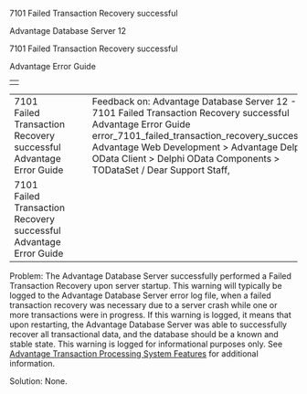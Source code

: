 7101 Failed Transaction Recovery successful




Advantage Database Server 12  

7101 Failed Transaction Recovery successful

Advantage Error Guide

|  |
| --- |
|  |

|  |  |  |  |  |
| --- | --- | --- | --- | --- |
| 7101 Failed Transaction Recovery successful  Advantage Error Guide |  |  | Feedback on: Advantage Database Server 12 - 7101 Failed Transaction Recovery successful Advantage Error Guide error\_7101\_failed\_transaction\_recovery\_successful Advantage Web Development > Advantage Delphi OData Client > Delphi OData Components > TODataSet / Dear Support Staff, |  |
| 7101 Failed Transaction Recovery successful  Advantage Error Guide |  |  |  |  |

Problem: The Advantage Database Server successfully performed a Failed Transaction Recovery upon server startup. This warning will typically be logged to the Advantage Database Server error log file, when a failed transaction recovery was necessary due to a server crash while one or more transactions were in progress. If this warning is logged, it means that upon restarting, the Advantage Database Server was able to successfully recover all transactional data, and the database should be a known and stable state. This warning is logged for informational purposes only. See [Advantage Transaction Processing System Features](master_advantage_transaction_processing_system_features.htm) for additional information.

Solution: None.